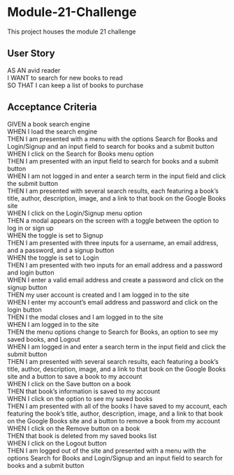 # Module-21-Challenge
This project houses the module 21 challenge

## User Story <br> 
AS AN avid reader<br> 
I WANT to search for new books to read<br> 
SO THAT I can keep a list of books to purchase<br> 
## Acceptance Criteria<br> 
GIVEN a book search engine<br> 
WHEN I load the search engine<br> 
THEN I am presented with a menu with the options Search for Books and Login/Signup and an input field to search for books and a submit button<br> 
WHEN I click on the Search for Books menu option<br> 
THEN I am presented with an input field to search for books and a submit button<br> 
WHEN I am not logged in and enter a search term in the input field and click the submit button<br> 
THEN I am presented with several search results, each featuring a book’s title, author, description, image, and a link to that book on the Google Books site<br> 
WHEN I click on the Login/Signup menu option<br> 
THEN a modal appears on the screen with a toggle between the option to log in or sign up<br> 
WHEN the toggle is set to Signup<br> 
THEN I am presented with three inputs for a username, an email address, and a password, and a signup button<br> 
WHEN the toggle is set to Login<br> 
THEN I am presented with two inputs for an email address and a password and login button<br> 
WHEN I enter a valid email address and create a password and click on the signup button<br> 
THEN my user account is created and I am logged in to the site<br> 
WHEN I enter my account’s email address and password and click on the login button<br> 
THEN I the modal closes and I am logged in to the site<br> 
WHEN I am logged in to the site<br> 
THEN the menu options change to Search for Books, an option to see my saved books, and Logout<br> 
WHEN I am logged in and enter a search term in the input field and click the submit button<br> 
THEN I am presented with several search results, each featuring a book’s title, author, description, image, and a link to that book on the Google Books site and a button to save a book to my account<br> 
WHEN I click on the Save button on a book<br> 
THEN that book’s information is saved to my account<br> 
WHEN I click on the option to see my saved books<br> 
THEN I am presented with all of the books I have saved to my account, each featuring the book’s title, author, description, image, and a link to that book on the Google Books site and a button to remove a book from my account<br> 
WHEN I click on the Remove button on a book<br> 
THEN that book is deleted from my saved books list<br> 
WHEN I click on the Logout button<br> 
THEN I am logged out of the site and presented with a menu with the options Search for Books and Login/Signup and an input field to search for books and a submit button  <br> 
